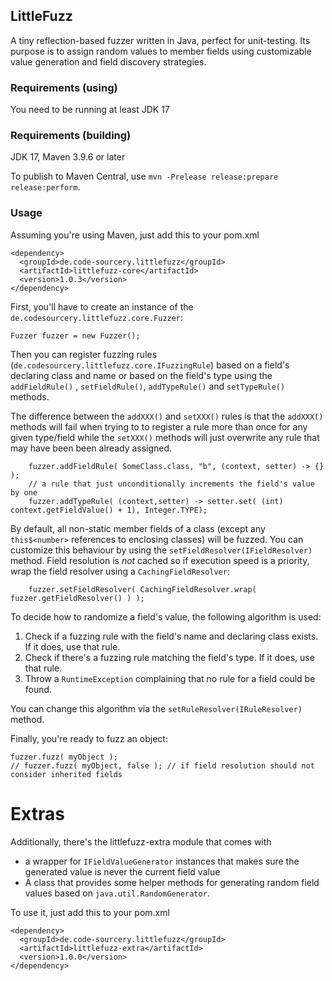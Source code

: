 ## LittleFuzz

A tiny reflection-based fuzzer written in Java, perfect for unit-testing. Its purpose is to assign random 
values to member fields using customizable value generation and field discovery strategies. 

### Requirements (using)

You need to be running at least JDK 17

### Requirements (building)

JDK 17, Maven 3.9.6 or later

To publish to Maven Central, use `mvn -Prelease release:prepare release:perform`.

### Usage

Assuming you're using Maven, just add this to your pom.xml

    <dependency>
      <groupId>de.code-sourcery.littlefuzz</groupId>
      <artifactId>littlefuzz-core</artifactId>
      <version>1.0.3</version>
    </dependency>

First, you'll have to create an instance of the `de.codesourcery.littlefuzz.core.Fuzzer`:

    Fuzzer fuzzer = new Fuzzer();

Then you can register fuzzing rules (`de.codesourcery.littlefuzz.core.IFuzzingRule`) based on a field's 
declaring class and name or based on the field's type using the `addFieldRule()` , `setFieldRule()`, 
`addTypeRule()` and `setTypeRule()` methods.

The difference between the `addXXX()` and `setXXX()` rules is that the `addXXX()` methods will fail when trying to
to register a rule more than once for any given type/field while the `setXXX()` methods will just overwrite any
rule that may have been been already assigned.

        fuzzer.addFieldRule( SomeClass.class, "b", (context, setter) -> {} );
        // a rule that just unconditionally increments the field's value by one
        fuzzer.addTypeRule( (context,setter) -> setter.set( (int) context.getFieldValue() + 1), Integer.TYPE);

By default, all non-static member fields of a class (except any `this$<number>` references to enclosing classes)
will be fuzzed. You can customize this behaviour by using the `setFieldResolver(IFieldResolver)` method.
Field resolution is *not* cached so if execution speed is a priority, wrap the field resolver 
using a `CachingFieldResolver`:

        fuzzer.setFieldResolver( CachingFieldResolver.wrap( fuzzer.getFieldResolver() ) );

To decide how to randomize a field's value, the following algorithm is used:

1. Check if a fuzzing rule with the field's name and declaring class exists. If it does, use that rule.
2. Check if there's a fuzzing rule matching the field's type. If it does, use that rule. 
3. Throw a `RuntimeException` complaining that no rule for a field could be found.

You can change this algorithm via the `setRuleResolver(IRuleResolver)` method.

Finally, you're ready to fuzz an object:

    fuzzer.fuzz( myObject );
    // fuzzer.fuzz( myObject, false ); // if field resolution should not consider inherited fields

# Extras

Additionally, there's the littlefuzz-extra module that comes with 

- a wrapper for `IFieldValueGenerator` instances that makes sure the generated value is never the current field value
- A class that provides some helper methods for generating random field values based on `java.util.RandomGenerator`.

To use it, just add this to your pom.xml

    <dependency>
      <groupId>de.code-sourcery.littlefuzz</groupId>
      <artifactId>littlefuzz-extra</artifactId>
      <version>1.0.0</version>
    </dependency>
 